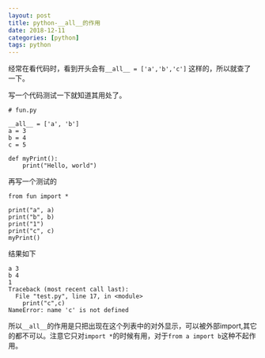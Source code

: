 ```yaml
---
layout: post
title: python-__all__的作用
date: 2018-12-11
categories: [python]
tags: python
---
```

<!--more-->

经常在看代码时，看到开头会有`__all__ = ['a','b','c']` 这样的，所以就查了一下。

写一个代码测试一下就知道其用处了。

```
# fun.py

__all__ = ['a', 'b']
a = 3
b = 4
c = 5

def myPrint():
    print("Hello, world")
```
再写一个测试的

```
from fun import *

print("a", a)
print("b", b)
print("1")
print("c", c)
myPrint()

```
结果如下

```
a 3
b 4
1
Traceback (most recent call last):
  File "test.py", line 17, in <module>
    print("c",c)
NameError: name 'c' is not defined

```

所以`__all__`的作用是只把出现在这个列表中的对外显示，可以被外部import,其它的都不可以。注意它只对`import *`的时候有用，对于`from a import b`这种不起作用。


